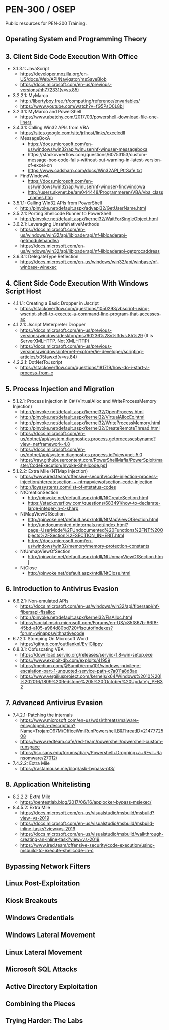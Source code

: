 # PEN-300 / OSEP

Public resources for PEN-300 Training. 

## Operating System and Programming Theory

## 3. Client Side Code Execution With Office
- 3.1.3.1: JavaScript
  - https://developer.mozilla.org/en-US/docs/Web/API/Navigator/msSaveBlob
  - https://docs.microsoft.com/en-us/previous-versions/hh772331(v=vs.85)
- 3.2.2.1: MyMarco
  - http://libertyboy.free.fr/computing/reference/envariables/
  - https://www.youtube.com/watch?v=fG5PsO0L8bI
- 3.2.3.1: MyMarco and PowerShell
  - https://www.abatchy.com/2017/03/powershell-download-file-one-liners
- 3.4.3.1: Calling Win32 APIs from VBA
  - https://sites.google.com/site/jrlhost/links/excelcdll
  - MessageBoxA
    - https://docs.microsoft.com/en-us/windows/win32/api/winuser/nf-winuser-messageboxa
    - https://stackov=erflow.com/questions/60753153/custom-message-box-code-fails-without-out-warning-in-latest-version-of-excel-on
    - https://www.cadsharp.com/docs/Win32API_PtrSafe.txt
  - FindWindowA
    - https://docs.microsoft.com/en-us/windows/win32/api/winuser/nf-winuser-findwindowa
    - http://users.skynet.be/am044448/Programmeren/VBA/vba_class_names.htm
- 3.5.1.1: Calling Win32 APIs from PowerShell
  - http://pinvoke.net/default.aspx/advapi32/GetUserName.html
- 3.5.2.1: Porting Shellcode Runner to PowerShell
  - http://pinvoke.net/default.aspx/kernel32/WaitForSingleObject.html
- 3.6.2.1: Leveraging UnsafeNativeMethods
  - https://docs.microsoft.com/en-us/windows/win32/api/libloaderapi/nf-libloaderapi-getmodulehandlea
  - https://docs.microsoft.com/en-us/windows/win32/api/libloaderapi/nf-libloaderapi-getprocaddress
- 3.6.3.1: DelegateType Reflection
  - https://docs.microsoft.com/en-us/windows/win32/api/winbase/nf-winbase-winexec

## 4. Client Side Code Execution With Windows Script Host
- 4.1.1.1: Creating a Basic Dropper in Jscript
  - https://stackoverflow.com/questions/1050293/vbscript-using-wscript-shell-to-execute-a-command-line-program-that-accesses-ac
- 4.1.2.1: Jscript Meterpreter Dropper
  - https://docs.microsoft.com/en-us/previous-versions/windows/desktop/ms760236%28v%3dvs.85%29 (It is ServerXMLHTTP. Not XMLHTTP)
  - https://docs.microsoft.com/en-us/previous-versions/windows/internet-explorer/ie-developer/scripting-articles/x05fawxd(v=vs.84)
- 4.2.2.1: DotNetToJscript
  - https://stackoverflow.com/questions/181719/how-do-i-start-a-process-from-c

## 5. Process Injection and Migration
- 5.1.2.1: Process Injection in C# (VirtualAlloc and WriteProcessMemory Injection)
  - http://pinvoke.net/default.aspx/kernel32/OpenProcess.html
  - http://pinvoke.net/default.aspx/kernel32/VirtualAllocEx.html
  - http://pinvoke.net/default.aspx/kernel32/WriteProcessMemory.html
  - http://pinvoke.net/default.aspx/kernel32/CreateRemoteThread.html
  - https://docs.microsoft.com/en-us/dotnet/api/system.diagnostics.process.getprocessesbyname?view=netframework-4.8
  - https://docs.microsoft.com/en-us/dotnet/api/system.diagnostics.process.id?view=net-5.0
  - https://raw.githubusercontent.com/PowerShellMafia/PowerSploit/master/CodeExecution/Invoke-Shellcode.ps1
- 5.1.2.2: Extra Mile (NTMap Injection)
  - https://www.ired.team/offensive-security/code-injection-process-injection/ntcreatesection-+-ntmapviewofsection-code-injection
  - http://joyasystems.com/list-of-ntstatus-codes
  - NtCreationSection
    - http://pinvoke.net/default.aspx/ntdll/NtCreateSection.html
    - https://stackoverflow.com/questions/683491/how-to-declarate-large-integer-in-c-sharp
  - NtMapViewOfSection
    - http://pinvoke.net/default.aspx/ntdll/NtMapViewOfSection.html
    - http://undocumented.ntinternals.net/index.html?page=UserMode%2FUndocumented%20Functions%2FNT%20Objects%2FSection%2FSECTION_INHERIT.html
    - https://docs.microsoft.com/en-us/windows/win32/memory/memory-protection-constants
  - NtUnmapViewOfSection
    - http://pinvoke.net/default.aspx/ntdll/NtUnmapViewOfSection.html
  - NtClose
    - http://pinvoke.net/default.aspx/ntdll/NtClose.html 

## 6. Introduction to Antivirus Evasion
- 6.6.2.1: Non-emulated APIs
  - https://docs.microsoft.com/en-us/windows/win32/api/fibersapi/nf-fibersapi-flsalloc
  - http://pinvoke.net/default.aspx/kernel32/FlsAlloc.html
  - https://social.msdn.microsoft.com/Forums/en-US/c85f867b-66f8-45bd-a105-a984d80bd720/flsoutofindexes?forum=winappswithnativecode
- 6.7.2.1: Stomping On Microsoft Word
  - https://github.com/outflanknl/EvilClippy
- 6.8.3.1: Obfuscating VBA
  - https://download.serviio.org/releases/serviio-1.8-win-setup.exe
  - https://www.exploit-db.com/exploits/41959
  - https://medium.com/@SumitVerma101/windows-privilege-escalation-part-1-unquoted-service-path-c7a011a8d8ae
  - https://www.vergiliusproject.com/kernels/x64/Windows%2010%20|%202016/1809%20Redstone%205%20(October%20Update)/_PEB32

## 7. Advanced Antivirus Evasion

- 7.4.2.1: Patching the internals
  - https://www.microsoft.com/en-us/wdsi/threats/malware-encyclopedia-description?Name=Trojan:O97M/OfficeWmiRunPowershell.B&ThreatID=2147772508
  - https://www.redteam.cafe/red-team/powershell/powershell-custom-runspace
  - https://isc.sans.edu/forums/diary/Powershell+Dropping+a+REvil+Ransomware/27012/
- 7.4.2.2: Extra Mile
  - https://rastamouse.me/blog/asb-bypass-pt3/

## 8. Application Whitelisting

- 8.2.2.2: Extra Mile
  - https://pentestlab.blog/2017/06/16/applocker-bypass-msiexec/
- 8.4.5.2: Extra Mile
  - https://docs.microsoft.com/en-us/visualstudio/msbuild/msbuild?view=vs-2019
  - https://docs.microsoft.com/en-us/visualstudio/msbuild/msbuild-inline-tasks?view=vs-2019
  - https://docs.microsoft.com/en-us/visualstudio/msbuild/walkthrough-creating-an-inline-task?view=vs-2019
  - https://www.ired.team/offensive-security/code-execution/using-msbuild-to-execute-shellcode-in-c 

## Bypassing Network Filters

## Linux Post-Exploitation

## Kiosk Breakouts

## Windows Credentials

## Windows Lateral Movement

## Linux Lateral Movement

## Microsoft SQL Attacks

## Active Directory Exploitation

## Combining the Pieces

## Trying Harder: The Labs
